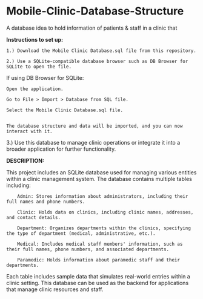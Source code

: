 # Mobile-Clinic-Database-Structure
A database idea to hold information of patients &amp; staff in a clinic that 

**Instructions to set up:**
    
    1.) Download the Mobile Clinic Database.sql file from this repository.
    
    2.) Use a SQLite-compatible database browser such as DB Browser for SQLite to open the file.

If using DB Browser for SQLite:

    Open the application.

    Go to File > Import > Database from SQL file.

    Select the Mobile Clinic Database.sql file.


    The database structure and data will be imported, and you can now interact with it.
    
3.) Use this database to manage clinic operations or integrate it into a broader application for further functionality.

**DESCRIPTION:**
        
This project includes an SQLite database used for managing various entities within a clinic management system. The database contains multiple tables including:
        
        Admin: Stores information about administrators, including their full names and phone numbers.
        
        Clinic: Holds data on clinics, including clinic names, addresses, and contact details.
        
        Department: Organizes departments within the clinics, specifying the type of department (medical, administrative, etc.).
        
        Medical: Includes medical staff members' information, such as their full names, phone numbers, and associated departments.
        
        Paramedic: Holds information about paramedic staff and their departments.
        
Each table includes sample data that simulates real-world entries within a clinic setting. This database can be used as the backend for applications that manage clinic resources and staff.

